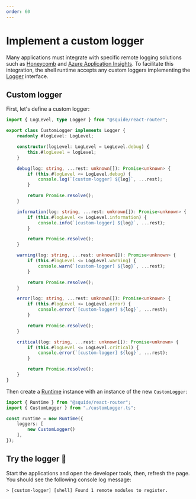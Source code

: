 ```yaml
---
order: 60
---
```


# Implement a custom logger

Many applications must integrate with specific remote logging solutions such as [Honeycomb](https://www.honeycomb.io/) and [Azure Application Insights](https://learn.microsoft.com/en-us/azure/azure-monitor/app/app-insights-overview). To facilitate this integration, the shell runtime accepts any custom loggers implementing the [Logger](/reference/logging/Logger.md) interface.

## Custom logger

First, let's define a custom logger:

```ts host/src/customerLogger.ts
import { LogLevel, type Logger } from "@squide/react-router";

export class CustomLogger implements Logger {
    readonly #logLevel: LogLevel;

    constructor(logLevel: LogLevel = LogLevel.debug) {
        this.#logLevel = logLevel;
    }

    debug(log: string, ...rest: unknown[]): Promise<unknown> {
        if (this.#logLevel <= LogLevel.debug) {
            console.log(`[custom-logger] ${log}`, ...rest);
        }

        return Promise.resolve();
    }

    information(log: string, ...rest: unknown[]): Promise<unknown> {
        if (this.#logLevel <= LogLevel.information) {
            console.info(`[custom-logger] ${log}`, ...rest);
        }

        return Promise.resolve();
    }

    warning(log: string, ...rest: unknown[]): Promise<unknown> {
        if (this.#logLevel <= LogLevel.warning) {
            console.warn(`[custom-logger] ${log}`, ...rest);
        }

        return Promise.resolve();
    }

    error(log: string, ...rest: unknown[]): Promise<unknown> {
        if (this.#logLevel <= LogLevel.error) {
            console.error(`[custom-logger] ${log}`, ...rest);
        }

        return Promise.resolve();
    }

    critical(log: string, ...rest: unknown[]): Promise<unknown> {
        if (this.#logLevel <= LogLevel.critical) {
            console.error(`[custom-logger] ${log}`, ...rest);
        }

        return Promise.resolve();
    }
}
```

 Then create a [Runtime](/reference/runtime/runtime-class.md) instance with an instance of the new `CustomLogger`:

```ts host/src/bootstrap.tsx
import { Runtime } from "@squide/react-router";
import { CustomLogger } from "./customLogger.ts";

const runtime = new Runtime({
    loggers: [
        new CustomLogger()
    ],
});
```

## Try the logger :rocket:

Start the applications and open the developer tools, then, refresh the page. You should see the following console log message:

```
> [custom-logger] [shell] Found 1 remote modules to register.
```


